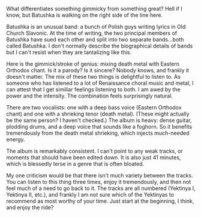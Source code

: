 What differentiates something gimmicky from something great? Hell if I know, but Batushka is walking on the right side
of the line here.

Batushka is an unusual band: a bunch of Polish guys writing lyrics in Old Church Slavonic. At the time of writing, the
two principal members of Batushka have sued each other and split into two separate bands...both called Batushka. I
don't normally describe the biographical details of bands but I can't resist when they are tantalizing like this.

Here is the gimmick/stroke of genius: mixing death metal with Eastern Orthodox chant. Is it a parody? Is it sincere?
Nobody knows, and frankly it doesn't matter. The mix of these two things is delightful to listen to. As someone
who has listened to a lot of Renaissance choral music and metal, I can attest that I get similiar feelings listening to
both. I am awed by the power and the intensity. The combination feels surprisingly natural.

There are two vocalists: one with a deep bass voice (Eastern Orthodox chant) and one with a shrieking tenor (death
metal). (These might actually be the same person? I haven't checked.) The album is heavy: dense guitar, plodding
drums, and a deep voice that sounds like a foghorn. So it benefits tremendously from the death metal shrieking, which
injects much-needed energy.

The album is remarkably consistent. I can't point to any weak tracks, or moments that should have been
edited down. It is also just 41 minutes, which is blessedly terse in a genre that is often bloated.

My one criticism would be that there isn't much variety between the tracks. You can listen to this thing three times,
enjoy it tremendously, and then not feel much of a need to go back to it. The tracks are all numbered (Yektinya I,
Yektinya II, etc.), and frankly I am not sure which of the Yektinyas to recommend as most worthy of your time. Just
start at the beginning, I think, and enjoy the ride?

